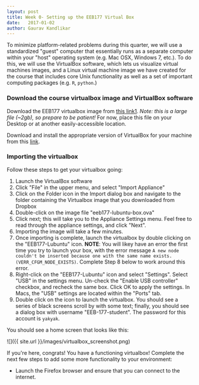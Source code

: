```yaml
---
layout: post
title: Week 0- Setting up the EEB177 Virtual Box
date:   2017-01-02
author: Gaurav Kandlikar
---
```


To minimize platform-related problems during this quarter, we will use a standardized "guest" computer that essentially runs as a separate computer within your "host" operating system (e.g. Mac OSX, Windows 7, etc.). To do this, we will use the VirtualBox software, which lets us visualize virtual machines images, and a Linux virtual machine image we have created for the course that includes core Unix functionality as well as a set of important computing packages (e.g. `R`, `python`.) 

### Download the course virtualbox image and VirtualBox software

Download the EEB177 virtualbox image from [this link](https://ucla.box.com/s/p3y2xqqzujyciplvm23h6mkpup4zwjaz)[1]. *Note: this is a large file (~2gb), so prepare to be patient!* For now, place this file on your Desktop or at another easily-accessible location.

Download and install the appropriate version of VirtualBox for your machine from this [link](https://www.virtualbox.org/wiki/Downloads). 

### Importing the virtualbox
Follow these steps to get your virtualbox going:  

1) Launch the VirtualBox software    
2) Click "File" in the upper menu, and select "Import Appliance"    
3) Click on the Folder icon in the Import dialog box and navigate to the folder containing the Virtualbox image that you downloaded from Dropbox   
4) Double-click on the image file "eeb177-lubuntu-box.ova"   
5) Click next; this will take you to the Appliance Settings menu. Feel free to read through the appliance settings, and click "Next".   
6) Importing the image will take a few minutes.   
7) Once importing is complete, launch the virtualbox by double clicking on the "EEB177-Lubuntu" icon. **NOTE**: You will likey have an error the first time you try to launch your box, with the error message `A new node couldn't be inserted because one with the same name exists. (VERR_CFGM_NODE_EXISTS)`. Complete Step 8 below to work around this error.   
8) Right-click on the "EEB177-Lubuntu" icon and select "Settings". Select "USB" in the settings menu. Un-check the "Enable USB controller" checkbox, and recheck the same box. Click OK to apply the settings. In Macs, the "USB" settings are located within the "Ports" tab.   
9) Double click on the icon to launch the virtualbox. You should see a series of black screens scroll by with some text; finally, you should see a dialog box with username "EEB-177-student". The password for this account is `yakyak`.   

You should see a home screen that looks like this:

![]({{ site.url }}/images/virtualbox_screenshot.png)

If you're here, congrats! You have a functioning virtualbox! Complete the next few steps to add some more functionality to your environment: 

- Launch the Firefox browser and ensure that you can connect to the internet.   


[1]: https://ucla.box.com/s/p3y2xqqzujyciplvm23h6mkpup4zwjaz
